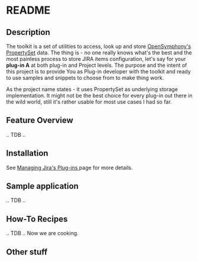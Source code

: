 # README

## Description
The toolkit is a set of utilities to access, look up and store [OpenSymphony's PropertySet](http://www.opensymphony.com/propertyset/) data. The thing is - no one really knows what's the best and the most painless process to store JIRA items configuration, let's say for your **__plug-in A__** at both plug-in and Project levels.
The purpose and the intent of this project is to provide You as Plug-in developer with the toolkit and ready to use samples and snippets to choose from to make thing work. 

As the project name states - it uses PropertySet as underlying storage implementation. It might not be the best choice for every plug-in out there in the wild world, still it's rather usable for most use cases I had so far.

## Feature Overview
.. TDB ..

## Installation
See [Managing Jira's Plug-ins ](http://confluence.atlassian.com/display/JIRA/Managing+JIRA's+Plugins) page for more details.

## Sample application
.. TDB ..

## How-To Recipes
.. TDB .. Now we are cooking.

## Other stuff 
